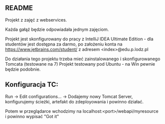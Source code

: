 README
-----------

Projekt z zajęć z webservices.

Każda gałąź będzie odpowiadała jednym zajęciom.

Projekt jest skonfigurowany do pracy z IntelliJ IDEA Ultimate Edition - dla studentów jest dostępna za darmo,
po założeniu konta na https://www.jetbrains.com/student/ z adresem \<index\>@edu.p.lodz.pl

Do działania tego projektu trzeba mieć zainstalowanego i skonfigurowanego Tomcata (testowane na 7)
Projekt testowany pod Ubuntu - na Win pewnie będzie podobnie.

Konfiguracja TC:
-

Run -> Edit configurations... -> Dodajemy nowy Tomcat Server, konfigurujemy ścieżki, artefakt
do zdeployowania i powinno działać.

Potem w przeglądarce wchodzimy na localhost:\<port\>/webapi/myresource i powinno wypisać "Got it"
